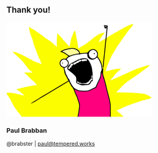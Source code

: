 ## Thank you!

<img src="images/all_the_things.png"></img>

### Paul Brabban

@brabster | paul@tempered.works
